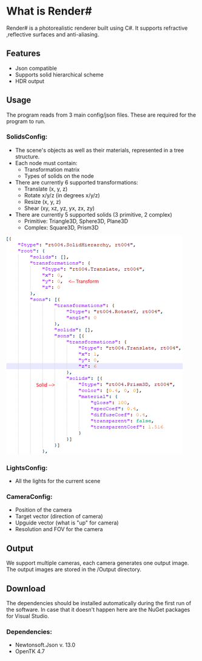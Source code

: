 

# What is Render#

Render# is a photorealistic renderer built using C#. It supports refractive ,reflective surfaces and anti-aliasing. 

## Features
- Json compatible
- Supports solid hierarchical scheme
- HDR output

## Usage
The program reads from 3 main config/json files. These are required for the program to run.
### SolidsConfig:
* The scene's objects as well as their materials, represented in a tree structure.
* Each node must contain:
  + Transformation matrix
  + Types of solids on the node
* There are currently 6 supported transformations:  
  + Translate (x, y, z)
  + Rotate x/y/z (in degrees x/y/z)
  + Resize (x, y, z)
  + Shear (xy, xz, yz, yx, zx, zy)
* There are currently 5 supported solids (3 primitive, 2 complex)
  + Primitive: Triangle3D, Sphere3D, Plane3D
  + Complex: Square3D, Prism3D


![test image](./GuideSources/SolidConfig.png)

### LightsConfig:
* All the lights for the current scene

### CameraConfig:
* Position of the camera
* Target vector (direction of camera)
* Upguide vector (what is "up" for camera)
* Resolution and FOV for the camera

## Output
We support multiple cameras, each camera generates one output image.
The output images are stored in the /Output directory.


## Download
The dependencies should be installed automatically during the first run of the software. In case that it doesn't happen here are the NuGet packages for Visual Studio.
### Dependencies:
-  Newtonsoft.Json v. 13.0
-  OpenTK 4.7

